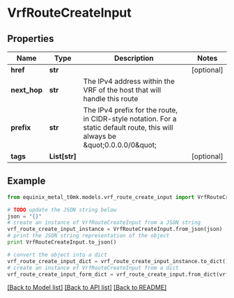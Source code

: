 # VrfRouteCreateInput


## Properties
Name | Type | Description | Notes
------------ | ------------- | ------------- | -------------
**href** | **str** |  | [optional] 
**next_hop** | **str** | The IPv4 address within the VRF of the host that will handle this route | 
**prefix** | **str** | The IPv4 prefix for the route, in CIDR-style notation. For a static default route, this will always be \&quot;0.0.0.0/0\&quot; | 
**tags** | **List[str]** |  | [optional] 

## Example

```python
from equinix_metal_t0mk.models.vrf_route_create_input import VrfRouteCreateInput

# TODO update the JSON string below
json = "{}"
# create an instance of VrfRouteCreateInput from a JSON string
vrf_route_create_input_instance = VrfRouteCreateInput.from_json(json)
# print the JSON string representation of the object
print VrfRouteCreateInput.to_json()

# convert the object into a dict
vrf_route_create_input_dict = vrf_route_create_input_instance.to_dict()
# create an instance of VrfRouteCreateInput from a dict
vrf_route_create_input_form_dict = vrf_route_create_input.from_dict(vrf_route_create_input_dict)
```
[[Back to Model list]](../README.md#documentation-for-models) [[Back to API list]](../README.md#documentation-for-api-endpoints) [[Back to README]](../README.md)


